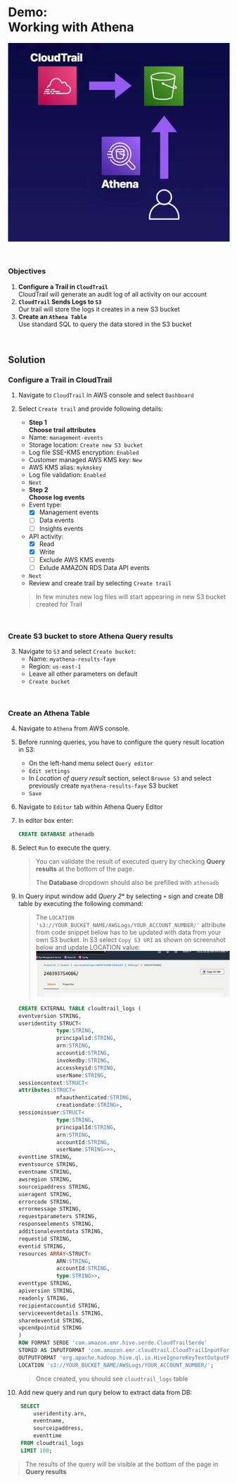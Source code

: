 # Demo:<br>Working with Athena


![](../img/demo/4.5.Athena.png)

<br>

### Objectives
1. **Configure a Trail in `CloudTrail`**<br>CloudTrail will generate an audit log of all activity on our account
2. **`CloudTrail` Sends Logs to `S3`**<br>Our trail will store the logs it creates in a new S3 bucket
3. **Create an `Athena Table`**<br>Use standard SQL to query the data stored in the S3 bucket

<br>

## Solution
### **Configure a Trail in CloudTrail**
1. Navigate to `CloudTrail` in AWS console and select `Dashboard`
2. Select `Create trail` and provide following details:
   - **Step 1<br>Choose trail attributes** 
   - Name: `management-events` 
   - Storage location: `Create new S3 bucket`
   - Log file SSE-KMS encryption: `Enabled`
   - Customer managed AWS KMS key: `New`
   - AWS KMS alias: `mykmskey`
   - Log file validation: `Enabled`
   - `Next`
   - **Step 2<br>Choose log events**
   - Event type:
     - [x] Management events
     - [ ] Data events
     - [ ] Insights events
   - API activity:
     - [x] Read
     - [x] Write
     - [ ] Exclude AWS KMS events
     - [ ] Exlude AMAZON RDS Data API events
   - `Next`
   - Review and create trail by selecting `Create trail`

    > In few minutes new log files will start appearing in new S3 bucket created for Trail

<br>

### Create S3 bucket to store Athena Query results
3. Navigate to `S3` and select `Create bucket`:
   - Name: `myathena-results-faye`
   - Region: `us-east-1`
   - Leave all other parameters on default
   - `Create bucket`

<br>

### Create an Athena Table
4. Navigate to `Athena` from AWS console.
5. Before running queries, you have to configure the query result location in S3:
   - On the left-hand menu select `Query editor`
   - `Edit settings`
   - In *Location of query result* section, select `Browse S3` and select previously create `myathena-results-faye` S3 bucket
   - `Save`
6. Navigate to `Editor` tab within Athena Query Editor
7. In editor box enter:
    ```sql
    CREATE DATABASE athenadb
    ```
8. Select `Run` to execute the query. 
 
    > You can validate the result of executed query by checking **Query results** at the bottom of the page.
    >
    > The **Database** dropdown should also be prefilled with `athenadb` 

9. In Query input window add *Query 2** by selecting `+` sign and create DB table by executing the following command:
    > The `LOCATION 's3://YOUR_BUCKET_NAME/AWSLogs/YOUR_ACCOUNT_NUMBER/'` attribute from code snippet below has to be updated with data from your own S3 bucket. In S3 select `Copy S3 URI` as shown on screenshot below and update LOCATION value:
    > ![](../img/demo/4.5.Athena-2.png)


    ```sql
    CREATE EXTERNAL TABLE cloudtrail_logs (
    eventversion STRING,
    useridentity STRUCT<
                type:STRING,
                principalid:STRING,
                arn:STRING,
                accountid:STRING,
                invokedby:STRING,
                accesskeyid:STRING,
                userName:STRING,
    sessioncontext:STRUCT<
    attributes:STRUCT<
                mfaauthenticated:STRING,
                creationdate:STRING>,
    sessionissuer:STRUCT<  
                type:STRING,
                principalId:STRING,
                arn:STRING, 
                accountId:STRING,
                userName:STRING>>>,
    eventtime STRING,
    eventsource STRING,
    eventname STRING,
    awsregion STRING,
    sourceipaddress STRING,
    useragent STRING,
    errorcode STRING,
    errormessage STRING,
    requestparameters STRING,
    responseelements STRING,
    additionaleventdata STRING,
    requestid STRING,
    eventid STRING,
    resources ARRAY<STRUCT<
                ARN:STRING,
                accountId:STRING,
                type:STRING>>,
    eventtype STRING,
    apiversion STRING,
    readonly STRING,
    recipientaccountid STRING,
    serviceeventdetails STRING,
    sharedeventid STRING,
    vpcendpointid STRING
    )
    ROW FORMAT SERDE 'com.amazon.emr.hive.serde.CloudTrailSerde'
    STORED AS INPUTFORMAT 'com.amazon.emr.cloudtrail.CloudTrailInputFormat'
    OUTPUTFORMAT 'org.apache.hadoop.hive.ql.io.HiveIgnoreKeyTextOutputFormat'
    LOCATION 's3://YOUR_BUCKET_NAME/AWSLogs/YOUR_ACCOUNT_NUMBER/';
    ```

    > Once created, you should see `cloudtrail_logs` table

10.  Add new query and run qury below to extract data from DB:

```sql
    SELECT
        useridentity.arn,
        eventname,
        sourceipaddress,
        eventtime
    FROM cloudtrail_logs
    LIMIT 100;
   ```
  > The results of the query will be visible at the bottom of the page in **Query results**
